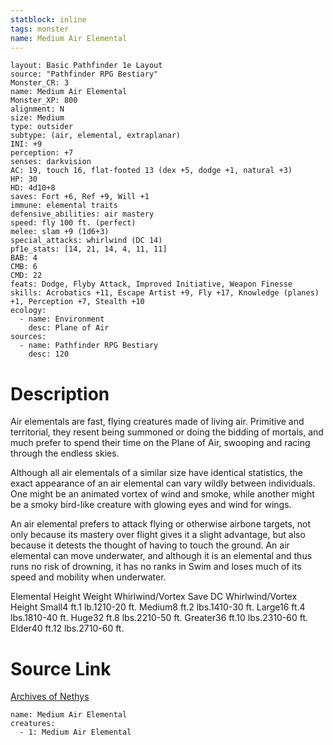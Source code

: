 ```yaml
---
statblock: inline
tags: monster
name: Medium Air Elemental
---
```

```statblock
layout: Basic Pathfinder 1e Layout
source: "Pathfinder RPG Bestiary"
Monster_CR: 3
name: Medium Air Elemental
Monster_XP: 800
alignment: N
size: Medium
type: outsider
subtype: (air, elemental, extraplanar)
INI: +9
perception: +7
senses: darkvision
AC: 19, touch 16, flat-footed 13 (dex +5, dodge +1, natural +3)
HP: 30
HD: 4d10+8
saves: Fort +6, Ref +9, Will +1
immune: elemental traits
defensive_abilities: air mastery
speed: fly 100 ft. (perfect)
melee: slam +9 (1d6+3)
special_attacks: whirlwind (DC 14)
pf1e_stats: [14, 21, 14, 4, 11, 11]
BAB: 4
CMB: 6
CMD: 22
feats: Dodge, Flyby Attack, Improved Initiative, Weapon Finesse
skills: Acrobatics +11, Escape Artist +9, Fly +17, Knowledge (planes) +1, Perception +7, Stealth +10
ecology:
  - name: Environment
    desc: Plane of Air
sources:
  - name: Pathfinder RPG Bestiary
    desc: 120
```
# Description
Air elementals are fast, flying creatures made of living air. Primitive and territorial, they resent being summoned or doing the bidding of mortals, and much prefer to spend their time on the Plane of Air, swooping and racing through the endless skies.

Although all air elementals of a similar size have identical statistics, the exact appearance of an air elemental can vary wildly between individuals. One might be an animated vortex of wind and smoke, while another might be a smoky bird-like creature with glowing eyes and wind for wings.

An air elemental prefers to attack flying or otherwise airbone targets, not only because its mastery over flight gives it a slight advantage, but also because it detests the thought of having to touch the ground. An air elemental can move underwater, and although it is an elemental and thus runs no risk of drowning, it has no ranks in Swim and loses much of its speed and mobility when underwater.

Elemental Height Weight Whirlwind/Vortex Save DC Whirlwind/Vortex Height Small4 ft.1 lb.1210-20 ft. Medium8 ft.2 lbs.1410-30 ft. Large16 ft.4 lbs.1810-40 ft. Huge32 ft.8 lbs.2210-50 ft. Greater36 ft.10 lbs.2310-60 ft. Elder40 ft.12 lbs.2710-60 ft.
# Source Link
[Archives of Nethys](https://aonprd.com/MonsterDisplay.aspx?ItemName=Medium%20Air%20Elemental)
```encounter-table
name: Medium Air Elemental
creatures:
  - 1: Medium Air Elemental
```
